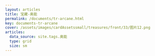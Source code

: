 ```yaml
---
layout: articles
title: 宝藏-奥能
permalink: /documents/tr-arcane.html
key: documents-tr-arcane
cover: /assets/images/cardAssetssmall/treasures/front/33/图片12.png
articles:
  data_source: site.tags.奥能
  type: grid
  size: sm
---
```


